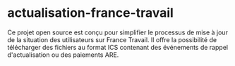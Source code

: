 # actualisation-france-travail
Ce projet open source est conçu pour simplifier le processus de mise à jour de la situation des utilisateurs sur France Travail. 
Il offre la possibilité de télécharger des fichiers au format ICS contenant des événements de rappel d'actualisation ou des paiements ARE.